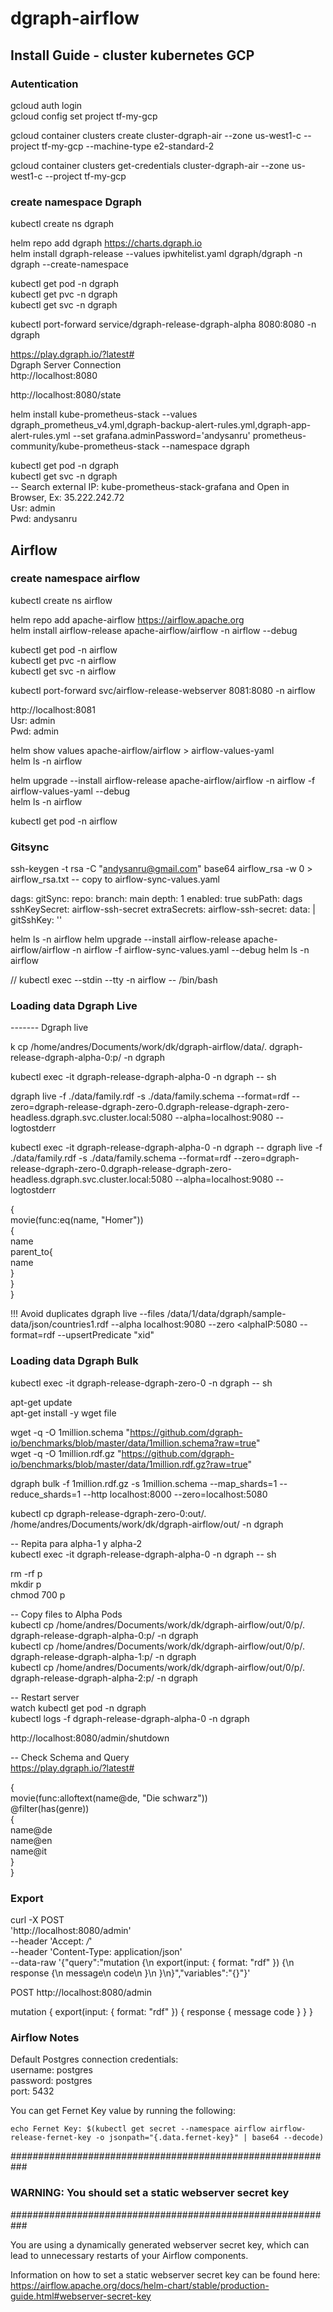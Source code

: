 # dgraph-airflow

## Install Guide - cluster kubernetes GCP

### Autentication  

gcloud auth login  
gcloud config set project tf-my-gcp  

gcloud container clusters create cluster-dgraph-air --zone us-west1-c --project tf-my-gcp --machine-type e2-standard-2  

gcloud container clusters get-credentials cluster-dgraph-air --zone us-west1-c --project tf-my-gcp  

### create namespace Dgraph
kubectl create ns dgraph  

helm repo add dgraph https://charts.dgraph.io  
helm install dgraph-release --values ipwhitelist.yaml dgraph/dgraph -n dgraph --create-namespace  

kubectl get pod -n dgraph  
kubectl get pvc -n dgraph  
kubectl get svc -n dgraph  

kubectl port-forward service/dgraph-release-dgraph-alpha 8080:8080 -n dgraph  

https://play.dgraph.io/?latest#  
Dgraph Server Connection  
http://localhost:8080  

http://localhost:8080/state  


helm install kube-prometheus-stack --values dgraph_prometheus_v4.yml,dgraph-backup-alert-rules.yml,dgraph-app-alert-rules.yml --set grafana.adminPassword='andysanru' prometheus-community/kube-prometheus-stack --namespace dgraph  

kubectl get pod -n dgraph  
kubectl get svc -n dgraph  
-- Search external IP: kube-prometheus-stack-grafana and Open in Browser, Ex: 35.222.242.72  
Usr: admin  
Pwd: andysanru  


## Airflow
### create namespace airflow
kubectl create ns airflow  

helm repo add apache-airflow https://airflow.apache.org  
helm install airflow-release apache-airflow/airflow -n airflow --debug  

kubectl get pod -n airflow  
kubectl get pvc -n airflow  
kubectl get svc -n airflow  


kubectl port-forward svc/airflow-release-webserver 8081:8080 -n airflow  

http://localhost:8081  
Usr: admin  
Pwd: admin  

helm show values apache-airflow/airflow > airflow-values-yaml  
helm ls -n airflow  

helm upgrade --install airflow-release apache-airflow/airflow -n airflow -f airflow-values-yaml --debug  
helm ls -n airflow  

kubectl get pod -n airflow  

### Gitsync
ssh-keygen -t rsa -C "andysanru@gmail.com"
base64 airflow_rsa -w 0 > airflow_rsa.txt
-- copy to airflow-sync-values.yaml

dags:
    gitSync:
        repo: <repo-url>
        branch: main
        depth: 1
        enabled: true
        subPath: dags
        sshKeySecret: airflow-ssh-secret
extraSecrets:
  airflow-ssh-secret:
    data: |
      gitSshKey: '<your-key>'


helm ls -n airflow
helm upgrade --install airflow-release apache-airflow/airflow -n airflow -f airflow-sync-values.yaml --debug
helm ls -n airflow






// kubectl exec --stdin --tty  -n airflow -- /bin/bash  


### Loading data Dgraph Live
------- Dgraph live  

k cp /home/andres/Documents/work/dk/dgraph-airflow/data/. dgraph-release-dgraph-alpha-0:p/ -n dgraph  

kubectl exec -it dgraph-release-dgraph-alpha-0 -n dgraph -- sh  


dgraph live -f ./data/family.rdf -s ./data/family.schema --format=rdf --zero=dgraph-release-dgraph-zero-0.dgraph-release-dgraph-zero-headless.dgraph.svc.cluster.local:5080 --alpha=localhost:9080 --logtostderr  


kubectl exec -it dgraph-release-dgraph-alpha-0 -n dgraph -- dgraph live -f ./data/family.rdf -s ./data/family.schema --format=rdf --zero=dgraph-release-dgraph-zero-0.dgraph-release-dgraph-zero-headless.dgraph.svc.cluster.local:5080 --alpha=localhost:9080 --logtostderr  


{  
  movie(func:eq(name, "Homer"))  
  {  
    name  
    parent_to{  
			name  
    }  
  }  
}  

!!! Avoid duplicates
dgraph live --files /data/1/data/dgraph/sample-data/json/countries1.rdf --alpha localhost:9080 --zero <alphaIP:5080 --format=rdf --upsertPredicate "xid"


### Loading data Dgraph Bulk

kubectl exec -it dgraph-release-dgraph-zero-0 -n dgraph -- sh  

apt-get update  
apt-get install -y wget file  

wget -q -O 1million.schema  "https://github.com/dgraph-io/benchmarks/blob/master/data/1million.schema?raw=true"  
wget -q -O 1million.rdf.gz  "https://github.com/dgraph-io/benchmarks/blob/master/data/1million.rdf.gz?raw=true"  


dgraph bulk -f 1million.rdf.gz -s 1million.schema --map_shards=1 --reduce_shards=1 --http localhost:8000 --zero=localhost:5080  

kubectl cp dgraph-release-dgraph-zero-0:out/. /home/andres/Documents/work/dk/dgraph-airflow/out/ -n dgraph  

-- Repita para alpha-1 y alpha-2  
kubectl exec -it dgraph-release-dgraph-alpha-0 -n dgraph -- sh  

rm -rf p  
mkdir p  
chmod 700 p  

-- Copy files to Alpha Pods  
kubectl cp /home/andres/Documents/work/dk/dgraph-airflow/out/0/p/. dgraph-release-dgraph-alpha-0:p/ -n dgraph  
kubectl cp /home/andres/Documents/work/dk/dgraph-airflow/out/0/p/. dgraph-release-dgraph-alpha-1:p/ -n dgraph  
kubectl cp /home/andres/Documents/work/dk/dgraph-airflow/out/0/p/. dgraph-release-dgraph-alpha-2:p/ -n dgraph  


-- Restart server  
watch kubectl get pod -n dgraph  
kubectl logs -f dgraph-release-dgraph-alpha-0 -n dgraph  

http://localhost:8080/admin/shutdown  


-- Check Schema and Query  
https://play.dgraph.io/?latest#  

{  
  movie(func:alloftext(name@de, "Die schwarz"))  
    @filter(has(genre))  
  {  
    name@de  
    name@en  
    name@it  
  }  
}  

### Export
curl -X POST \
  'http://localhost:8080/admin' \
  --header 'Accept: */*' \
  --header 'Content-Type: application/json' \
  --data-raw '{"query":"mutation {\n  export(input: { format: \"rdf\" }) {\n    response {\n      message\n      code\n    }\n  }\n}","variables":"{}"}'


POST http://localhost:8080/admin

mutation {
  export(input: { format: "rdf" }) {
    response {
      message
      code
    }
  }
}




### Airflow Notes  
Default Postgres connection credentials:  
    username: postgres  
    password: postgres  
    port: 5432  


You can get Fernet Key value by running the following:  

    echo Fernet Key: $(kubectl get secret --namespace airflow airflow-release-fernet-key -o jsonpath="{.data.fernet-key}" | base64 --decode)  

###########################################################
###  WARNING: You should set a static webserver secret key  #
###########################################################

You are using a dynamically generated webserver secret key, which can lead to
unnecessary restarts of your Airflow components.  

Information on how to set a static webserver secret key can be found here:  
https://airflow.apache.org/docs/helm-chart/stable/production-guide.html#webserver-secret-key




